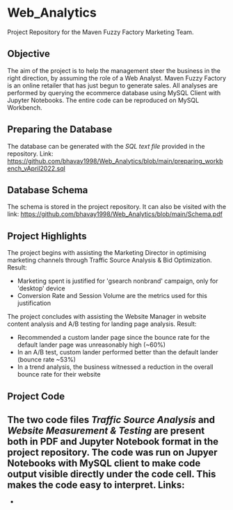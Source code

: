 # Web_Analytics
Project Repository for the Maven Fuzzy Factory Marketing Team.

## Objective
The aim of the project is to help the management steer the business in the right direction, by assuming the role of a Web Analyst. Maven Fuzzy Factory is an online retailer that has just begun to generate sales. All analyses are performed by querying the ecommerce database using MySQL Client with Jupyter Notebooks. The entire code can be reproduced on MySQL Workbench.

## Preparing the Database
The database can be generated with the *SQL text file* provided in the repository. Link: <u> https://github.com/bhavay1998/Web_Analytics/blob/main/preparing_workbench_vApril2022.sql </u>

## Database Schema
The schema is stored in the project repository. It can also be visited with the link: <u> https://github.com/bhavay1998/Web_Analytics/blob/main/Schema.pdf </u>

## Project Highlights
The project begins with assisting the Marketing Director in optimising marketing channels through Traffic Source Analysis & Bid Optimization. Result:
- Marketing spent is justified for 'gsearch nonbrand' campaign, only for 'desktop' device
- Conversion Rate and Session Volume are the metrics used for this justification

The project concludes with assisting the Website Manager in website content analysis and A/B testing for landing page analysis. Result:
- Recommended a custom lander page since the bounce rate for the default lander page was unreasonably high (~60%)
- In an A/B test, custom lander performed better than the default lander (bounce rate ~53%)
- In a trend analysis, the business witnessed a reduction in the overall bounce rate for their website

## Project Code
The two code files *Traffic Source Analysis* and *Website Measurement & Testing* are present both in **PDF** and **Jupyter Notebook** format in the project repository. The code was run on Jupyer Notebooks with MySQL client to make code output visible directly under the code cell. This makes the code easy to interpret. Links:
- 
-
